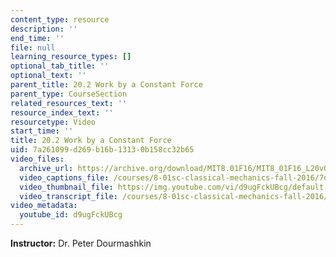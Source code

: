 ```yaml
---
content_type: resource
description: ''
end_time: ''
file: null
learning_resource_types: []
optional_tab_title: ''
optional_text: ''
parent_title: 20.2 Work by a Constant Force
parent_type: CourseSection
related_resources_text: ''
resource_index_text: ''
resourcetype: Video
start_time: ''
title: 20.2 Work by a Constant Force
uid: 7a261099-d269-b16b-1313-0b158cc32b65
video_files:
  archive_url: https://archive.org/download/MIT8.01F16/MIT8_01F16_L20v02_360p.mp4
  video_captions_file: /courses/8-01sc-classical-mechanics-fall-2016/7d731a34dfc05eb99946d4fa612599ff_d9ugFckUBcg.vtt
  video_thumbnail_file: https://img.youtube.com/vi/d9ugFckUBcg/default.jpg
  video_transcript_file: /courses/8-01sc-classical-mechanics-fall-2016/c3ce55058372dda6ff9938af0d012932_d9ugFckUBcg.pdf
video_metadata:
  youtube_id: d9ugFckUBcg
---
```


**Instructor:** Dr. Peter Dourmashkin